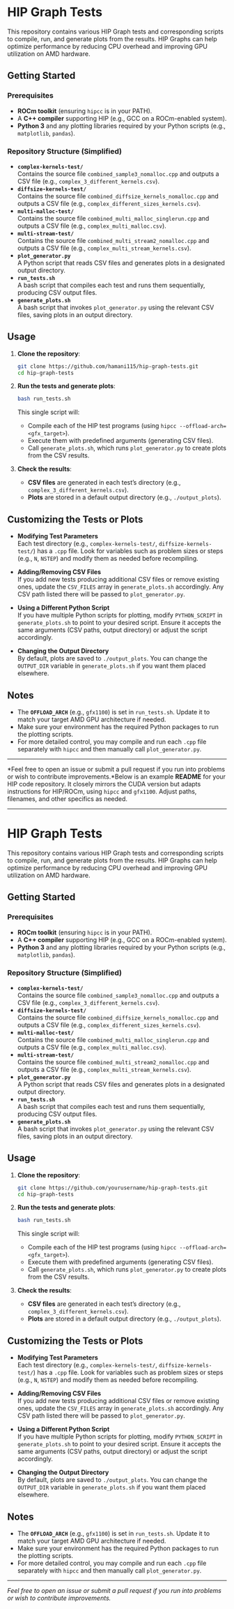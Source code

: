 # HIP Graph Tests

This repository contains various HIP Graph tests and corresponding scripts to compile, run, and generate plots from the results. HIP Graphs can help optimize performance by reducing CPU overhead and improving GPU utilization on AMD hardware.

## Getting Started

### Prerequisites
- **ROCm toolkit** (ensuring `hipcc` is in your PATH).
- A **C++ compiler** supporting HIP (e.g., GCC on a ROCm-enabled system).
- **Python 3** and any plotting libraries required by your Python scripts (e.g., `matplotlib`, `pandas`).

### Repository Structure (Simplified)
- **`complex-kernels-test/`**  
  Contains the source file `combined_sample3_nomalloc.cpp` and outputs a CSV file (e.g., `complex_3_different_kernels.csv`).
- **`diffsize-kernels-test/`**  
  Contains the source file `combined_diffsize_kernels_nomalloc.cpp` and outputs a CSV file (e.g., `complex_different_sizes_kernels.csv`).
- **`multi-malloc-test/`**  
  Contains the source file `combined_multi_malloc_singlerun.cpp` and outputs a CSV file (e.g., `complex_multi_malloc.csv`).
- **`multi-stream-test/`**  
  Contains the source file `combined_multi_stream2_nomalloc.cpp` and outputs a CSV file (e.g., `complex_multi_stream_kernels.csv`).
- **`plot_generator.py`**  
  A Python script that reads CSV files and generates plots in a designated output directory.
- **`run_tests.sh`**  
  A bash script that compiles each test and runs them sequentially, producing CSV output files.
- **`generate_plots.sh`**  
  A bash script that invokes `plot_generator.py` using the relevant CSV files, saving plots in an output directory.

## Usage

1. **Clone the repository**:
    ```bash
    git clone https://github.com/hamani115/hip-graph-tests.git
    cd hip-graph-tests
    ```

2. **Run the tests and generate plots**:
    ```bash
    bash run_tests.sh
    ```
   This single script will:
   - Compile each of the HIP test programs (using `hipcc --offload-arch=<gfx_target>`).
   - Execute them with predefined arguments (generating CSV files).
   - Call `generate_plots.sh`, which runs `plot_generator.py` to create plots from the CSV results.

3. **Check the results**:
   - **CSV files** are generated in each test’s directory (e.g., `complex_3_different_kernels.csv`).
   - **Plots** are stored in a default output directory (e.g., `./output_plots`).

## Customizing the Tests or Plots

- **Modifying Test Parameters**  
  Each test directory (e.g., `complex-kernels-test/`, `diffsize-kernels-test/`) has a `.cpp` file. Look for variables such as problem sizes or steps (e.g., `N`, `NSTEP`) and modify them as needed before recompiling.

- **Adding/Removing CSV Files**  
  If you add new tests producing additional CSV files or remove existing ones, update the `CSV_FILES` array in `generate_plots.sh` accordingly. Any CSV path listed there will be passed to `plot_generator.py`.

- **Using a Different Python Script**  
  If you have multiple Python scripts for plotting, modify `PYTHON_SCRIPT` in `generate_plots.sh` to point to your desired script. Ensure it accepts the same arguments (CSV paths, output directory) or adjust the script accordingly.

- **Changing the Output Directory**  
  By default, plots are saved to `./output_plots`. You can change the `OUTPUT_DIR` variable in `generate_plots.sh` if you want them placed elsewhere.

## Notes

- The **`OFFLOAD_ARCH`** (e.g., `gfx1100`) is set in `run_tests.sh`. Update it to match your target AMD GPU architecture if needed.
- Make sure your environment has the required Python packages to run the plotting scripts.
- For more detailed control, you may compile and run each `.cpp` file separately with `hipcc` and then manually call `plot_generator.py`.

---

*Feel free to open an issue or submit a pull request if you run into problems or wish to contribute improvements.*Below is an example **README** for your HIP code repository. It closely mirrors the CUDA version but adapts instructions for HIP/ROCm, using `hipcc` and `gfx1100`. Adjust paths, filenames, and other specifics as needed.

---

# HIP Graph Tests

This repository contains various HIP Graph tests and corresponding scripts to compile, run, and generate plots from the results. HIP Graphs can help optimize performance by reducing CPU overhead and improving GPU utilization on AMD hardware.

## Getting Started

### Prerequisites
- **ROCm toolkit** (ensuring `hipcc` is in your PATH).
- A **C++ compiler** supporting HIP (e.g., GCC on a ROCm-enabled system).
- **Python 3** and any plotting libraries required by your Python scripts (e.g., `matplotlib`, `pandas`).

### Repository Structure (Simplified)
- **`complex-kernels-test/`**  
  Contains the source file `combined_sample3_nomalloc.cpp` and outputs a CSV file (e.g., `complex_3_different_kernels.csv`).
- **`diffsize-kernels-test/`**  
  Contains the source file `combined_diffsize_kernels_nomalloc.cpp` and outputs a CSV file (e.g., `complex_different_sizes_kernels.csv`).
- **`multi-malloc-test/`**  
  Contains the source file `combined_multi_malloc_singlerun.cpp` and outputs a CSV file (e.g., `complex_multi_malloc.csv`).
- **`multi-stream-test/`**  
  Contains the source file `combined_multi_stream2_nomalloc.cpp` and outputs a CSV file (e.g., `complex_multi_stream_kernels.csv`).
- **`plot_generator.py`**  
  A Python script that reads CSV files and generates plots in a designated output directory.
- **`run_tests.sh`**  
  A bash script that compiles each test and runs them sequentially, producing CSV output files.
- **`generate_plots.sh`**  
  A bash script that invokes `plot_generator.py` using the relevant CSV files, saving plots in an output directory.

## Usage

1. **Clone the repository**:
    ```bash
    git clone https://github.com/yourusername/hip-graph-tests.git
    cd hip-graph-tests
    ```

2. **Run the tests and generate plots**:
    ```bash
    bash run_tests.sh
    ```
   This single script will:
   - Compile each of the HIP test programs (using `hipcc --offload-arch=<gfx_target>`).
   - Execute them with predefined arguments (generating CSV files).
   - Call `generate_plots.sh`, which runs `plot_generator.py` to create plots from the CSV results.

3. **Check the results**:
   - **CSV files** are generated in each test’s directory (e.g., `complex_3_different_kernels.csv`).
   - **Plots** are stored in a default output directory (e.g., `./output_plots`).

## Customizing the Tests or Plots

- **Modifying Test Parameters**  
  Each test directory (e.g., `complex-kernels-test/`, `diffsize-kernels-test/`) has a `.cpp` file. Look for variables such as problem sizes or steps (e.g., `N`, `NSTEP`) and modify them as needed before recompiling.

- **Adding/Removing CSV Files**  
  If you add new tests producing additional CSV files or remove existing ones, update the `CSV_FILES` array in `generate_plots.sh` accordingly. Any CSV path listed there will be passed to `plot_generator.py`.

- **Using a Different Python Script**  
  If you have multiple Python scripts for plotting, modify `PYTHON_SCRIPT` in `generate_plots.sh` to point to your desired script. Ensure it accepts the same arguments (CSV paths, output directory) or adjust the script accordingly.

- **Changing the Output Directory**  
  By default, plots are saved to `./output_plots`. You can change the `OUTPUT_DIR` variable in `generate_plots.sh` if you want them placed elsewhere.

## Notes

- The **`OFFLOAD_ARCH`** (e.g., `gfx1100`) is set in `run_tests.sh`. Update it to match your target AMD GPU architecture if needed.
- Make sure your environment has the required Python packages to run the plotting scripts.
- For more detailed control, you may compile and run each `.cpp` file separately with `hipcc` and then manually call `plot_generator.py`.

---

*Feel free to open an issue or submit a pull request if you run into problems or wish to contribute improvements.*